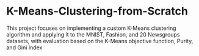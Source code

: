 # K-Means-Clustering-from-Scratch
This project focuses on implementing a custom K-Means clustering algorithm and applying it to the MNIST, Fashion, and 20 Newsgroups datasets, with evaluation based on the K-Means objective function, Purity, and Gini Index
